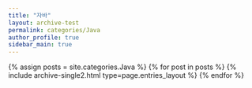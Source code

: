```yaml
---
title: "자바"
layout: archive-test
permalink: categories/Java
author_profile: true
sidebar_main: true
---
```


{% assign posts = site.categories.Java %}
{% for post in posts %} {% include archive-single2.html type=page.entries_layout %} {% endfor %}
